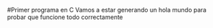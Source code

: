 #Primer programa en C
Vamos a estar generando un hola mundo para probar que funcione todo correctamente